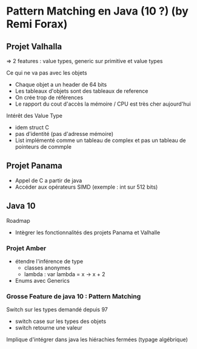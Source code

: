 # Pattern Matching en Java (10 ?) (by Remi Forax)

## Projet Valhalla

=> 2 features : value types, generic sur primitive et value types

Ce qui ne va pas avec les objets
- Chaque objet a un header de 64 bits
- Les tableaux d'objets sont des tableaux de reference
- On crée trop de références
- Le rapport du cout d'accès la mémoire / CPU est très cher aujourd'hui

Intérêt des Value Type
- idem struct C
- pas d'identité (pas d'adresse mémoire)
- List<complex> implémenté comme un tableau de complex et pas un tableau de pointeurs de commple

## Projet Panama
- Appel de C a partir de java
- Accéder aux opérateurs SIMD (exemple : int sur 512 bits)

## Java 10

Roadmap 
- Intègrer les fonctionnalités des projets Panama et Valhalle

### Projet Amber
- étendre l'inférence de type
  - classes anonymes
  - lambda : var lambda = x -> x + 2
- Enums avec Generics

### Grosse Feature de java 10 : Pattern Matching

Switch sur les types demandé depuis 97
- switch case sur les types des objets
- switch retourne une valeur

Implique d'intégrer dans java les hiérachies fermées (typage algébrique)
